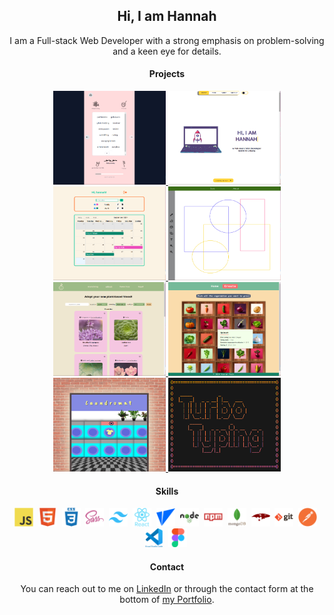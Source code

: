 <h2 align="center">Hi, I am Hannah</h2>

<p align="center">I am a Full-stack Web Developer with a strong emphasis on problem-solving and a keen eye for details.</p>

<h4 align="center">Projects</h4>

<div align="center">
<a href="https://github.com/MindfulStudio/frontend">
  <img src="./projects/screenshot_gemischtegefuehle.png" width="180" height="150" title="gemischteGefühle"/>
</a> 
<a href="https://github.com/hannahnier/portfolio">
  <img src="./projects/screenshot_portfolio.png" width="180" height="150" title="Portfolio" />
</a>
<a href="https://github.com/hannahnier/ClockworkClementine">
  <img src="./projects/screenshot_clockwork2.png" width="180" height="150" title="ClockworkClementine" />
</a>
<a href="https://github.com/hannahnier/paint">
  <img src="./projects/screenshot_paint.png" width="180" height="150" title="H&B Paint" />
</a>
<a href="https://github.com/hannahnier/LeafLovers">
  <img src="./projects/leaflovers_screeshot2.png" width="180" height="150" title="LeafLovers" />
</a>
<a href="https://github.com/hannahnier/green-thumb">
  <img src="./projects/screenshot_greenthumb.png" width="180" height="150" title="GreenThumb" />
</a>
<a href="https://github.com/hannahnier/Laundromat">
  <img src="./projects/laundromat_screenshot2.png" width="180" height="150" title="Laundromat" />
</a>
<a href="https://github.com/hannahnier/TurboTyping">
  <img src="./projects/screenshot_turbotyping.png" width="180" height="150" title="TurboTyping" />
</a>
</div>

<h4 align="center">Skills</h4>
<div align="center">
<img src="https://github.com/devicons/devicon/blob/master/icons/javascript/javascript-original.svg" title="JavaScript" alt="JavaScript" width="30" height="30"/>&nbsp;
<img src="https://github.com/devicons/devicon/blob/master/icons/html5/html5-original.svg" title="HTML5" alt="HTML" width="30" height="30"/>&nbsp;
<img src="https://github.com/devicons/devicon/blob/master/icons/css3/css3-plain-wordmark.svg" title="CSS3" alt="CSS" width="30" height="30"/>&nbsp;
<img src="https://github.com/devicons/devicon/blob/master/icons/sass/sass-original.svg" title="Sass" alt="Sass" width="30" height="30"/>&nbsp;
<img src="https://github.com/devicons/devicon/blob/master/icons/tailwindcss/tailwindcss-original.svg" title="Tailwind CSS" alt="Tailwind CSS" width="30" height="30"/>&nbsp;
<img src="https://github.com/devicons/devicon/blob/master/icons/react/react-original-wordmark.svg" title="React" alt="React" width="30" height="30"/>&nbsp;
<img src="https://github.com/devicons/devicon/blob/master/icons/vite/vite-original.svg" title="Vite" alt="Vite" width="30" height="30"/>&nbsp;
<img src="https://github.com/devicons/devicon/blob/master/icons/nodejs/nodejs-original-wordmark.svg" title="NodeJS" alt="NodeJS" width="30" height="30"/>&nbsp;
<img src="https://github.com/devicons/devicon/blob/master/icons/npm/npm-original-wordmark.svg" title="npm" alt="npm" width="30" height="30"/>&nbsp;
<img src="https://github.com/devicons/devicon/blob/master/icons/mongodb/mongodb-original-wordmark.svg" title="MongoDB" alt="MongoDB" width="30" height="30"/>&nbsp;
<img src="https://github.com/devicons/devicon/blob/master/icons/mongoose/mongoose-original.svg" title="Mongoose" alt="Mongoose" width="30" height="30"/>&nbsp;
<img src="https://github.com/devicons/devicon/blob/master/icons/git/git-original-wordmark.svg" title="Git" alt="Git" width="30" height="30"/>&nbsp;
<img src="https://github.com/devicons/devicon/blob/master/icons/postman/postman-original.svg" title="Postman" alt="Postman" width="30" height="30"/>&nbsp;
<img src="https://github.com/devicons/devicon/blob/master/icons/vscode/vscode-original-wordmark.svg" title="VS Code" alt="VS Code" width="30" height="30"/>&nbsp;
<img src="https://github.com/devicons/devicon/blob/master/icons/figma/figma-original.svg" title="Figma" alt="Figma" width="30" height="30"/>&nbsp;
</div>

<h4 align="center">Contact</h4>
<p align="center">You can reach out to me on <a href="https://www.linkedin.com/in/hannah-rein-74419b30b/" target="_blank">LinkedIn</a> or through the contact form at the bottom of <a href="https://hannahnier.onrender.com/">my Portfolio</a>.</p>
